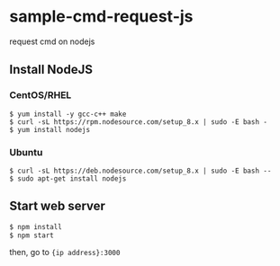 # sample-cmd-request-js
request cmd on nodejs

## Install NodeJS
### CentOS/RHEL
~~~
$ yum install -y gcc-c++ make     
$ curl -sL https://rpm.nodesource.com/setup_8.x | sudo -E bash - 
$ yum install nodejs 
~~~

### Ubuntu
~~~
$ curl -sL https://deb.nodesource.com/setup_8.x | sudo -E bash --
$ sudo apt-get install nodejs
~~~

## Start web server
~~~sh
$ npm install
$ npm start
~~~

then, go to `{ip address}:3000`  